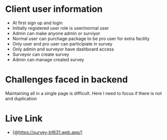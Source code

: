 # Client user information

- At first sign up and login
- Initially registered user role is user/normal user
- Admin can make anyone admin or surviyor
- Normal user can purchage package to be pro user for extra facility
- Only user and pro user can participiate in survey
- Only admin and surveyor have dashboard access
- Surveyor can create survey
- Admin can manage created survey


# Challenges faced in backend

Maintaining all in a single page is difficult. Here I need to focus if there is not and duplication


# Live Link
- [@https://survey-bf631.web.app/]

